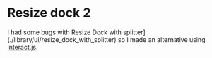 # Resize dock 2

I had some bugs with Resize Dock with splitter](./library/ui/resize_dock_with_splitter) so I made an alternative using [interact.js](https://interactjs.io/).


